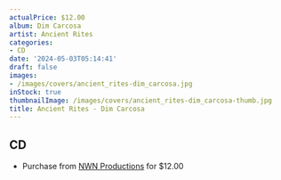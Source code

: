 ```yaml
---
actualPrice: $12.00
album: Dim Carcosa
artist: Ancient Rites
categories:
- CD
date: '2024-05-03T05:14:41'
draft: false
images:
- /images/covers/ancient_rites-dim_carcosa.jpg
inStock: true
thumbnailImage: /images/covers/ancient_rites-dim_carcosa-thumb.jpg
title: Ancient Rites - Dim Carcosa
---
```


## CD
* Purchase from [NWN Productions](http://shop.nwnprod.com/index.php?route=product/product&path=93&product_id=42399&sort=pd.name&order=ASC) for $12.00
